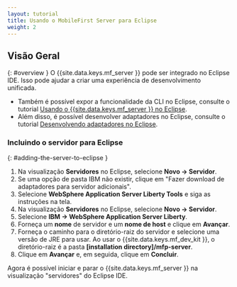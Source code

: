 ```yaml
---
layout: tutorial
title: Usando o MobileFirst Server para Eclipse
weight: 2
---
```

<!-- NLS_CHARSET=UTF-8 -->
## Visão Geral
{: #overview }
O {{site.data.keys.mf_server }} pode ser integrado no Eclipse IDE. Isso pode ajudar a criar uma experiência de desenvolvimento unificada. 

* Também é possível expor a funcionalidade da CLI no Eclipse, consulte o tutorial [Usando o {{site.data.keys.mf_server }} no Eclipse](../../../../application-development/using-mobilefirst-cli-in-eclipse). 
* Além disso, é possível desenvolver adaptadores no Eclipse, consulte o tutorial [Desenvolvendo adaptadores no Eclipse](../../../../adapters/developing-adapters). 

### Incluindo o servidor para Eclipse
{: #adding-the-server-to-eclipse }
1. Na visualização **Servidores** no Eclipse, selecione **Novo → Servidor**.
2. Se uma opção de pasta IBM não existir, clique em "Fazer download de adaptadores para servidor adicionais".
3. Selecione **WebSphere Application Server Liberty Tools** e siga as instruções na tela.
4. Na visualização **Servidores** no Eclipse, selecione **Novo → Servidor**.
5. Selecione **IBM → WebSphere Application Server Liberty**.
6. Forneça um **nome** de servidor e um **nome de host** e clique em **Avançar**.
7. Forneça o caminho para o diretório-raiz do servidor e selecione uma versão de JRE para usar. Ao usar o {{site.data.keys.mf_dev_kit }}, o diretório-raiz é a pasta **[installation directory]/mfp-server**. 
8. Clique em **Avançar** e, em seguida, clique em **Concluir**.

Agora é possível iniciar e parar o {{site.data.keys.mf_server }} na visualização "servidores" do Eclipse IDE. 
